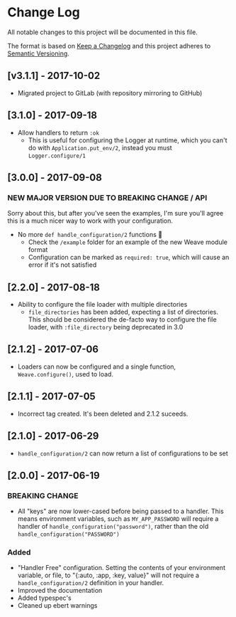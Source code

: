 # Change Log
All notable changes to this project will be documented in this file.

The format is based on [Keep a Changelog](http://keepachangelog.com/) and this project adheres to [Semantic Versioning](http://semver.org/).

## [v3.1.1] - 2017-10-02
- Migrated project to GitLab (with repository mirroring to GitHub)

## [3.1.0] - 2017-09-18
- Allow handlers to return `:ok`
  - This is useful for  configuring the Logger at runtime, which you can't do with
    `Application.put_env/2`, instead you must `Logger.configure/1`

## [3.0.0] - 2017-09-08
### NEW MAJOR VERSION DUE TO BREAKING CHANGE / API
Sorry about this, but after you've seen the examples, I'm sure you'll agree this is a much nicer way to work with your configuration.

- No more `def handle_configuration/2` functions :tada:
  - Check the `/example` folder for an example of the new Weave module format
  - Configuration can be marked as `required: true`, which will cause an error if it's not satisfied

## [2.2.0] - 2017-08-18
- Ability to configure the file loader with multiple directories
  - `file_directories` has been added, expecting a list of directories. This should be considered the de-facto way to configure the file loader, with `:file_directory` being deprecated in 3.0

## [2.1.2] - 2017-07-06
- Loaders can now be configured and a single function, `Weave.configure()`, used to load.

## [2.1.1] - 2017-07-05
- Incorrect tag created. It's been deleted and 2.1.2 suceeds.

## [2.1.0] - 2017-06-29
- `handle_configuration/2` can now return a list of configurations to be set

## [2.0.0] - 2017-06-19
### BREAKING CHANGE
- All "keys" are now lower-cased before being passed to a handler. This means environment variables, such as `MY_APP_PASSWORD` will require a handler of `handle_configuration("password")`, rather than the old `handle_configuration("PASSWORD")`

### Added
- "Handler Free" configuration. Setting the contents of your environment variable, or file, to "{:auto, :app, :key, value}" will not require a `handle_configuration/2` definition in your handler.
- Improved the documentation
- Added typespec's
- Cleaned up ebert warnings
